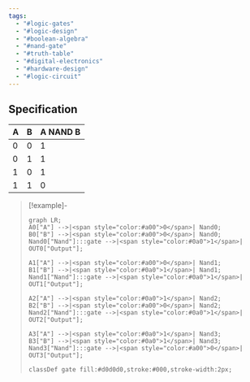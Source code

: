 ```yaml
---
tags:
  - "#logic-gates"
  - "#logic-design"
  - "#boolean-algebra"
  - "#nand-gate"
  - "#truth-table"
  - "#digital-electronics"
  - "#hardware-design"
  - "#logic-circuit"
---
```


## Specification

|A|B|A NAND B|
|---|---|---|
|0|0|1|
|0|1|1|
|1|0|1|
|1|1|0|

>[!example]-
> ```mermaid
> graph LR;
> A0["A"] -->|<span style="color:#a00">0</span>| Nand0;
> B0["B"] -->|<span style="color:#a00">0</span>| Nand0;
> Nand0["Nand"]:::gate -->|<span style="color:#0a0">1</span>| OUT0["Output"];
> 
> A1["A"] -->|<span style="color:#a00">0</span>| Nand1;
> B1["B"] -->|<span style="color:#0a0">1</span>| Nand1;
> Nand1["Nand"]:::gate -->|<span style="color:#0a0">1</span>| OUT1["Output"];
> 
> A2["A"] -->|<span style="color:#0a0">1</span>| Nand2;
> B2["B"] -->|<span style="color:#a00">0</span>| Nand2;
> Nand2["Nand"]:::gate -->|<span style="color:#0a0">1</span>| OUT2["Output"];
> 
> A3["A"] -->|<span style="color:#0a0">1</span>| Nand3;
> B3["B"] -->|<span style="color:#0a0">1</span>| Nand3;
> Nand3["Nand"]:::gate -->|<span style="color:#a00">0</span>| OUT3["Output"];
> 
> classDef gate fill:#d0d0d0,stroke:#000,stroke-width:2px;
> ```